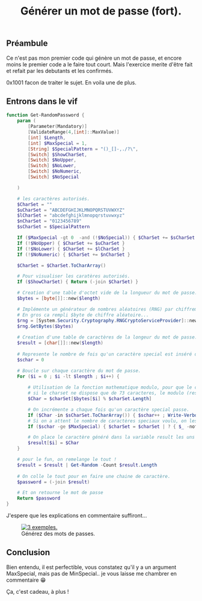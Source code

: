 ﻿---
title: "Générer un mot de passe (fort)."
excerpt: "Encore une facon de générer un mot de passe."
category: PowerShell
classes: wide
comments: true
tags: 
  - PowerShell
  - Tips
  - Password
  - Random
header:
  teaser: /assets/images/2023-01-12_23h19_22.webp
  image_description: "Apercu du code."
---

## Préambule

Ce n'est pas mon premier code qui génère un mot de passe, et encore moins le premier code a le faire tout court. Mais l'exercice merite d'être fait et refait par les debutants et les confirmés.

0x1001 facon de traiter le sujet. En voila une de plus.


## Entrons dans le vif

```powershell
function Get-RandomPassword {
    param (
        [Parameter(Mandatory)]
        [ValidateRange(4,[int]::MaxValue)]
        [int] $Length,
        [int] $MaxSpecial = 1,
        [String] $SpecialPattern = "()_[]-,./?\",
        [Switch] $ShowCharSet,
        [Switch] $NoUpper,
        [Switch] $NoLower,
        [Switch] $NoNumeric,
        [Switch] $NoSpecial

    )

    # les caractères autorisés.
    $CharSet = ""
    $uCharSet = "ABCDEFGHIJKLMNOPQRSTUVWXYZ"
    $lCharSet = "abcdefghijklmnopqrstuvwxyz"
    $nCharSet = "0123456789"
    $sCharSet = $SpecialPattern

    If ($MaxSpecial -gt 0  -and (!$NoSpecial)) { $CharSet += $sCharSet }
    If (!$NoUpper) { $CharSet += $uCharSet }
    If (!$NoLower) { $CharSet += $lCharSet }
    If (!$NoNumeric) { $CharSet += $nCharSet }

    $CharSet = $CharSet.ToCharArray()

    # Pour visualiser les caratères autorisés.
    If ($ShowCharSet) { Return (-join $CharSet) }

    # Creation d'une table d'octet vide de la longueur du mot de passe.
    $bytes = [byte[]]::new($length)

    # Implémente un générateur de nombres aléatoires (RNG) par chiffrement à partir de l'implémentation fournie par le fournisseur de services de chiffrement (CSP)
    # En gros ca rempli $byte de chiffre aléatoire...
    $rng = [System.Security.Cryptography.RNGCryptoServiceProvider]::new()
    $rng.GetBytes($bytes)
 
    # Creation d'une table de caractères de la longeur du mot de passe.
    $result = [char[]]::new($length)
 
    # Represente le nombre de fois qu'un caractère special est inséré dans le mot de passe.
    $schar = 0 

    # Boucle sur chaque caractère du mot de passe.
    For ($i = 0 ; $i -lt $length ; $i++) {
        
        # Utilisation de la fonction mathematique modulo, pour que le choix de caracter aux limites de imposées par le charset.
        # si le charset ne dispose que de 73 caracteres, le modulo (reste de la division) ne peut etre qu'inferieur à 73
        $Char = $charSet[$bytes[$i] % $charSet.Length]

        # On incrémente a chaque fois qu'un caractère special passe.
        If ($Char -in $sCharSet.ToCharArray()) { $schar++ ; Write-Verbose "$Char found Special count: $sChar/$MaxSpecial" }
        # Si on a attent le nombre de caractères speciaux voulu, on les retire du charset
        If ($schar -ge $MaxSpecial) { $charSet = $charSet | ? { $_ -notin  $sCharSet.ToCharArray() }; Write-Verbose "MaxSpecial reached"}

        # On place le caractère généré dans la variable result les uns à la suite des autres.
        $result[$i] = $Char
    }

    # pour le fun, on remelange le tout !
    $result = $result | Get-Random -Count $result.Length 
    
    # On colle le tout pour en faire une chaine de caractère.
    $password = (-join $result)

    # Et on retourne le mot de passe
    Return $password
}
```

J'espere que les explications en commentaire suffiront...

<figure style="width: 400px" class="align-center">
	<a href="{{ site.url }}{{ site.baseurl }}/assets/images/2023-01-12_23h19_22.webp"><img src="{{ site.url }}{{ site.baseurl }}/assets/images/2023-01-12_23h19_22.webp" alt="3 exemples."></a>
  <figcaption>Générez des mots de passes.</figcaption>
</figure>

## Conclusion

Bien entendu, il est perfectible, vous constatez qu'il y a un argument MaxSpecial, mais pas de MinSpecial..
je vous laisse me chambrer en commentaire 😁

Ça, c'est cadeau, à plus !